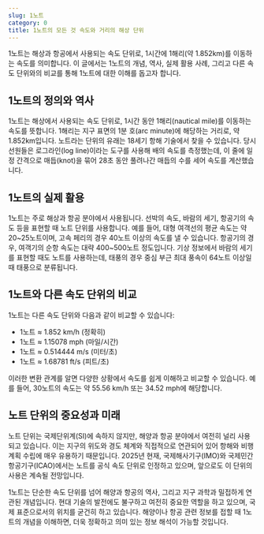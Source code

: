 ```yaml
---
slug: 1노트
category: 0
title: 1노트의 모든 것 속도와 거리의 해상 단위
---
```


1노트는 해상과 항공에서 사용되는 속도 단위로, 1시간에 1해리(약 1.852km)를 이동하는 속도를 의미합니다. 이 글에서는 1노트의 개념, 역사, 실제 활용 사례, 그리고 다른 속도 단위와의 비교를 통해 1노트에 대한 이해를 돕고자 합니다.

## 1노트의 정의와 역사

1노트는 해상에서 사용되는 속도 단위로, 1시간 동안 1해리(nautical mile)를 이동하는 속도를 뜻합니다. 1해리는 지구 표면의 1분 호(arc minute)에 해당하는 거리로, 약 1.852km입니다. 노트라는 단위의 유래는 18세기 항해 기술에서 찾을 수 있습니다. 당시 선원들은 로그라인(log line)이라는 도구를 사용해 배의 속도를 측정했는데, 이 줄에 일정 간격으로 매듭(knot)을 묶어 28초 동안 풀려나간 매듭의 수를 세어 속도를 계산했습니다.

## 1노트의 실제 활용

1노트는 주로 해상과 항공 분야에서 사용됩니다. 선박의 속도, 바람의 세기, 항공기의 속도 등을 표현할 때 노트 단위를 사용합니다. 예를 들어, 대형 여객선의 평균 속도는 약 20~25노트이며, 고속 페리의 경우 40노트 이상의 속도를 낼 수 있습니다. 항공기의 경우, 여객기의 순항 속도는 대략 400~500노트 정도입니다. 기상 정보에서 바람의 세기를 표현할 때도 노트를 사용하는데, 태풍의 경우 중심 부근 최대 풍속이 64노트 이상일 때 태풍으로 분류됩니다.

## 1노트와 다른 속도 단위의 비교

1노트는 다른 속도 단위와 다음과 같이 비교할 수 있습니다:

- 1노트 ≈ 1.852 km/h (정확히)
- 1노트 ≈ 1.15078 mph (마일/시간)
- 1노트 ≈ 0.514444 m/s (미터/초)
- 1노트 ≈ 1.68781 ft/s (피트/초)

이러한 변환 관계를 알면 다양한 상황에서 속도를 쉽게 이해하고 비교할 수 있습니다. 예를 들어, 30노트의 속도는 약 55.56 km/h 또는 34.52 mph에 해당합니다.

## 노트 단위의 중요성과 미래

노트 단위는 국제단위계(SI)에 속하지 않지만, 해양과 항공 분야에서 여전히 널리 사용되고 있습니다. 이는 지구의 위도와 경도 체계와 직접적으로 연관되어 있어 항해와 비행 계획 수립에 매우 유용하기 때문입니다. 2025년 현재, 국제해사기구(IMO)와 국제민간항공기구(ICAO)에서는 노트를 공식 속도 단위로 인정하고 있으며, 앞으로도 이 단위의 사용은 계속될 전망입니다.

1노트는 단순한 속도 단위를 넘어 해양과 항공의 역사, 그리고 지구 과학과 밀접하게 연관된 개념입니다. 현대 기술의 발전에도 불구하고 여전히 중요한 역할을 하고 있으며, 국제 표준으로서의 위치를 굳건히 하고 있습니다. 해양이나 항공 관련 정보를 접할 때 1노트의 개념을 이해하면, 더욱 정확하고 의미 있는 정보 해석이 가능할 것입니다.